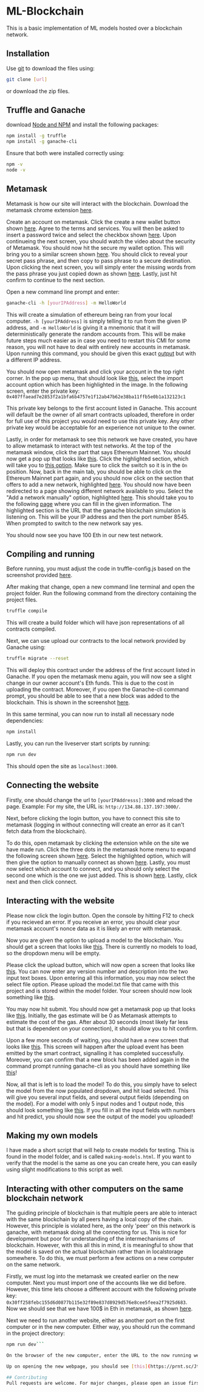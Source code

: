 # ML-Blockchain

This is a basic implementation of ML models hosted over a blockchain network. 

## Installation

Use [git](https://git-scm.com/) to download the files using:

```bash
git clone [url]
```

or download the zip files.

## Truffle and Ganache

download [Node and NPM](https://nodejs.org/en/) and install the following packages:

```bash
npm install -g truffle
npm install -g ganache-cli
```

Ensure that both were installed correctly using:

```bash
npm -v
node -v
```

## Metamask

Metamask is how our site will interact with the blockchain. Download the metamask chrome extension [here](https://metamask.io/download/).

Create an account on metamask. Click the create a new wallet button shown [here](https://prnt.sc/BR283wtEx4pJ). Agree to the terms and services. You will then be asked to insert a password twice and select the checkbox shown [here](https://prnt.sc/Re26O6PtBS5n). Upon continueing the next screen, you should watch the video about the security of Metamask. You should now hit the secure my wallet option. This will bring you to a similar screen shown [here](https://prnt.sc/VmrLxHpE-J-U). You should click to reveal your secret pass phrase, and then copy to pass phrase to a secure destination. Upon clicking the next screen, you will simply enter the missing words from the pass phrase you just copied down as shown [here](https://prnt.sc/Ufk32VOFee7z). Lastly, just hit confirm to continue to the next section.

Open a new command line prompt and enter:

```bash
ganache-cli -h [yourIPAddress] -m HelloWorld
```

This will create a simulation of ethereum being ran from your local computer. ```-h [yourIPAddress]``` is simply telling it to run from the given IP address, and ```-m HelloWorld``` is giving it a mnemonic that it will deterministically generate the random accounts from. This will be make future steps much easier as in case you need to restart this CMI for some reason, you will not have to deal with entirely new accounts in metamask. Upon running this command, you should be given this exact [output](https://prnt.sc/Ke6N1lLIRUxq) but with a different IP address.

You should now open metamask and click your account in the top right corner. In the pop up menu, that should look like [this](https://prnt.sc/HE0UM3FKjUPl), select the import account option which has been highlighted in the image. In the following screen, enter the private key: ```0x407ffaead7e2853f2a1bfa6b4757e1f12ab47b62e38ba11ffb5e0b1a132123c1```

This private key belongs to the first account listed in Ganache. This account will default be the owner of all smart contracts uploaded, therefore in order for full use of this project you would need to use this private key. Any other private key would be acceptable for an experience not unique to the owner.

Lastly, in order for metamask to see this network we have created, you have to allow metamask to interact with test networks. At the top of the metamask window, click the part that says Ethereum Mainnet. You should now get a pop up that looks like [this](https://prnt.sc/l3TI_VzJymAU). Click the highlighted section, which will take you to [this option](https://prnt.sc/xNSBlQgH8VO3). Make sure to click the switch so it is in the ```On``` position. Now, back in the main tab, you should be able to click on the Ethereum Mainnet part again, and you should now click on the section that offers to add a new network, highlighted [here](https://prnt.sc/RdapjE5A5SKR). You should now have been redirected to a page showing different network available to you. Select the "Add a network manually" option, highlighted [here](https://prnt.sc/eQ86oll679n5). This should take you to the following [page](https://prnt.sc/_Dhy6MvSBpxq) where you can fill in the given information. The highlighted section is the URL that the ganache blockchain simulation is listening on. This will be your IP address and then the port number 8545. When prompted to switch to the new network say yes.

You should now see you have 100 Eth in our new test network. 

## Compiling and running

Before running, you must adjust the code in truffle-config.js based on the screenshot provided [here](https://prnt.sc/2N3Wi-Aft5yB).

After making that change, open a new command line terminal and open the project folder. Run the following command from the directory containing the project files.

```bash
truffle compile
```

This will create a build folder which will have json representations of all contracts compiled.

Next, we can use upload our contracts to the local network provided by Ganache using:

```bash
truffle migrate --reset
```

This will deploy this contract under the address of the first account listed in Ganache. If you open the metamask menu again, you will now see a slight change in our owner account's Eth funds. This is due to the cost in uploading the contract. Moreover, if you open the Ganache-cli command prompt, you should be able to see that a new block was added to the blockchain. This is shown in the screenshot [here](https://prnt.sc/NjoJpLyopTkq).

In this same terminal, you can now run to install all necessary node dependencies:

```bash
npm install
```

Lastly, you can run the liveserver start scripts by running:

```bash
npm run dev
```

This should open the site as ```localhost:3000```.

## Connecting the website
Firstly, one should change the url to ```[yourIPAddresss]:3000``` and reload the page. Example: For my site, the URL is: ```http://134.88.137.197:3000/```.

Next, before clicking the login button, you have to connect this site to metamask (logging in without connecting will create an error as it can't fetch data from the blockchain). 

To do this, open metamask by clicking the extension while on the site we have made run. Click the three dots in the metamask home menu to expand the following screen shown [here](https://prnt.sc/IdNWXUk4f4DF). Select the highlighted option, which will then give the option to manually connect as shown [here](https://prnt.sc/RTtrqAaTeS2z). Lastly, you must now select which account to connect, and you should only select the second one which is the one we just added. This is shown [here](https://prnt.sc/zj5vFQMxAVw-). Lastly, click next and then click connect.

## Interacting with the website

Please now click the login button. Open the console by hitting F12 to check if you recieved an error. If you receive an error, you should clear your metamask account's nonce data as it is likely an error with metamask.

Now you are given the option to upload a model to the blockchain. You should get a screen that looks like [this](https://prnt.sc/fCXhpP-H5z3B). There is currently no models to load, so the dropdown menu will be empty. 

Please click the upload button, which will now open a screen that looks like [this](https://prnt.sc/Vw5jN4pDrW5q). You can now enter any version number and description into the two input text boxes. Upon entering all this information, you may now select the select file option. Please upload the model.txt file that came with this project and is stored within the model folder. Your screen should now look something like [this](https://prnt.sc/dAfGHdyVlaIj).

You may now hit submit. You should now get a metamask pop up that looks like [this](https://prnt.sc/qhFO_v_qRycG). Initially, the gas estimate will be 0 as Metamask attempts to estimate the cost of the gas. After about 30 seconds (most likely far less but that is dependent on your connection), it should allow you to hit confirm. 

Upon a few more seconds of waiting, you should have a new screen that looks like [this](https://prnt.sc/b-AO9H_HIEPQ). This screen will happen after the upload event has been emitted by the smart contract, signalling it has completed successfully.  Moreover, you can confirm that a new block has been added again in the command prompt running ganache-cli as you should have something like [this](https://prnt.sc/9Pgc289UhRWr)!

Now, all that is left is to load the model! To do this, you simply have to select the model from the now populated dropdown, and hit load selected. This will give you several input fields, and several output fields (depending on the model). For a model with only 5 input nodes and 1 output node, this should look something like [this](https://prnt.sc/v2HmLuFf_IiG). If you fill in all the input fields with numbers and hit predict, you should now see the output of the model you uploaded!

## Making my own models

I have made a short script that will help to create models for testing. This is found in the model folder, and is called ```making-models.html```. If you want to verify that the model is the same as one you can create here, you can easily using slight modifications to this script as well. 

## Interacting with other computers on the same blockchain network

The guiding principle of blockchain is that multiple peers are able to interact with the same blockchain by all peers having a local copy of the chain. However, this principle is violated here, as the only 'peer' on this network is ganache, with metamask doing all the connecting for us. This is nice for development but poor for understanding of the intermechanisms of blockchain. However, with this all this in mind, it is meaningful to show that the model is saved on the actual blockchain rather than in localstorage somewhere. To do this, we must perform a few actions on a new computer on the same network.

Firstly, we must log into the metamask we created earlier on the new computer. Next you must import one of the accounts like we did before. However, this time lets choose a different account with the following private key: ```0x30ff258febc155d6d0877b115e32f89e837d8929d576e8cee5feea2f7925d683```. Now we should see that we have 100$ in Eth in metamask, as shown [here](https://prnt.sc/mb_OTnAGDbte). 

Next we need to run another website, either as another port on the first computer or in the new computer. Either way, you should run the command in the project directory:

```bash
npm run dev```

On the browser of the new computer, enter the URL to the now running website. If you ran the command on the first computer, navigate to: ```http://[yourIPAddress]:3002```. If you ran the command on the new computer, navigate to ```[yourNewIPAddress]:3002``` where ```[yourNewIPAddress]``` represents the IP address of the new computer. 

Up on opening the new webpage, you should see [this](https://prnt.sc/JtTkckNpZF27). The new information has been downloaded from the blockchain automatically! Next, lets try uploading something and see if it will update on the webpage on the first computer. You should have something that looks like [this](https://prnt.sc/o1kI82gLXeje). Upon hitting submit, you should go back to the webpage on the first computer. The site should update automatically showing that a new version is available. 

## Contributing
Pull requests are welcome. For major changes, please open an issue first to discuss what you would like to change.


